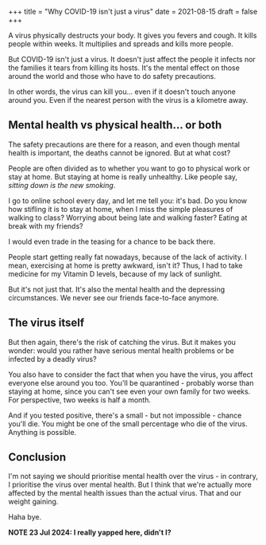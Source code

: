 +++
title = "Why COVID-19 isn't just a virus"
date = 2021-08-15
draft = false
+++

<!-- meta:
- title: Why COVID-19 isn't just a virus
- template: archive
- date: 15. August 2021
- tags: features, public, today, covid19, pandemic
- img-header: https://i.imgur.com/fWcQUkp.jpg
- img-alt: Photo by Fusion Medical Animation on Unsplash
-->

A virus physically destructs your body. It gives you fevers and cough. It kills people within weeks. It multiplies and spreads and kills more people.

But COVID-19 isn't just a virus. It doesn't just affect the people it infects nor the families it tears from killing its hosts. It's the mental effect on those around the world and those who have to do safety precautions.

In other words, the virus can kill you... even if it doesn't touch anyone around you. Even if the nearest person with the virus is a kilometre away. 

## Mental health vs physical health... or both

The safety precautions are there for a reason, and even though mental health is important, the deaths cannot be ignored. But at what cost?

People are often divided as to whether you want to go to physical work or stay at home. But staying at home is really unhealthy. Like people say, *sitting down is the new smoking*.

I go to online school every day, and let me tell you: it's bad. Do you know how stifling it is to stay at home, when I miss the simple pleasures of walking to class? Worrying about being late and walking faster? Eating at break with my friends?

I would even trade in the teasing for a chance to be back there.

People start getting really fat nowadays, because of the lack of activity. I mean, exercising at home is pretty awkward, isn't it? Thus, I had to take medicine for my Vitamin D levels, because of my lack of sunlight.

But it's not just that. It's also the mental health and the depressing circumstances. We never see our friends face-to-face anymore.

## The virus itself

But then again, there's the risk of catching the virus. But it makes you wonder: would you rather have serious mental health problems or be infected by a deadly virus? 

You also have to consider the fact that when you have the virus, you affect everyone else around you too. You'll be quarantined - probably worse than staying at home, since you can't see even your own family for two weeks. For perspective, two weeks is half a month.

And if you tested positive, there's a small - but not impossible - chance you'll die. You might be one of the small percentage who die of the virus. Anything is possible.

## Conclusion

I'm not saying we should prioritise mental health over the virus - in contrary, I prioritise the virus over mental health. But I think that we're actually more affected by the mental health issues than the actual virus. That and our weight gaining.

Haha bye.

**NOTE 23 Jul 2024: I really yapped here, didn't I?**

